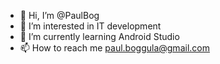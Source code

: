 - 👋 Hi, I’m @PaulBog
- 👀 I’m interested in IT development
- 🌱 I’m currently learning Android Studio
- 📫 How to reach me paul.boggula@gmail.com

<!---
PaulBog/PaulBog is a ✨ special ✨ repository because its `README.md` (this file) appears on your GitHub profile.
You can click the Preview link to take a look at your changes.
--->
